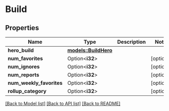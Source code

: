 # Build

## Properties

Name | Type | Description | Notes
------------ | ------------- | ------------- | -------------
**hero_build** | [**models::BuildHero**](BuildHero.md) |  | 
**num_favorites** | Option<**i32**> |  | [optional]
**num_ignores** | Option<**i32**> |  | [optional]
**num_reports** | Option<**i32**> |  | [optional]
**num_weekly_favorites** | Option<**i32**> |  | [optional]
**rollup_category** | Option<**i32**> |  | [optional]

[[Back to Model list]](../README.md#documentation-for-models) [[Back to API list]](../README.md#documentation-for-api-endpoints) [[Back to README]](../README.md)



